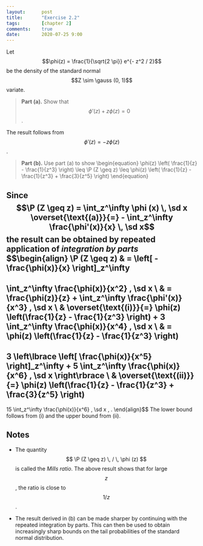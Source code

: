```yaml
---
layout:      post
title:       "Exercise 2.2"
tags:        [chapter 2]
comments:    true
date:        2020-07-25 9:00
---
```


Let $$\phi(z) = \frac{1}{\sqrt{2 \pi}} e^{- z^2 / 2}$$ be the density of the
standard normal $$Z \sim \gauss (0, 1)$$ variate.

> __Part (a).__
> Show that $$\phi'(z) + z \phi(z) = 0$$.

The result follows from $$\phi' (z) = - z \phi(z)$$.

> __Part (b).__
> Use part (a) to show
> \begin{equation}
>   \phi(z) \left( \frac{1}{z} - \frac{1}{z^3} \right)
>   \leq
>   \P (Z \geq z)
>   \leq
>   \phi(z) \left(
>     \frac{1}{z} - \frac{1}{z^3} + \frac{3}{z^5}
>   \right)
> \end{equation}

Since
$$\P (Z \geq z)
  = \int_z^\infty \phi (x) \, \sd x
  \overset{\text{(a)}}{=} - \int_z^\infty \frac{\phi'(x)}{x} \, \sd x$$
the result can be obtained by repeated application of *integration by parts*
$$\begin{align}
  \P (Z \geq z)
  & =
  \left[ - \frac{\phi(x)}{x} \right]_z^\infty
  -
  \int_z^\infty \frac{\phi(x)}{x^2} \, \sd x
  \\
  & =
  \frac{\phi(z)}{z}
  +
  \int_z^\infty \frac{\phi'(x)}{x^3} \, \sd x
  \\
  & \overset{\text{(i)}}{=}
  \phi(z) \left(\frac{1}{z} - \frac{1}{z^3} \right)
  +
  3 \int_z^\infty \frac{\phi(x)}{x^4} \, \sd x
  \\
  & =
  \phi(z) \left(\frac{1}{z} - \frac{1}{z^3} \right)
  -
  3 \left\lbrace
     \left[
        \frac{\phi(x)}{x^5}
     \right]_z^\infty
     +
     5
     \int_z^\infty \frac{\phi(x)}{x^6} \, \sd x
  \right\rbrace
  \\
  & \overset{\text{(ii)}}{=}
  \phi(z) \left(\frac{1}{z} - \frac{1}{z^3} + \frac{3}{z^5} \right)
  -
  15 \int_z^\infty \frac{\phi(x)}{x^6} \, \sd x
  \, .
\end{align}$$
The lower bound follows from (i) and the upper bound from (ii).

## Notes

- The quantity $$ \P (Z \geq z) \, / \, \phi (z) $$ is called the
*Mills ratio*. The above result shows that for large $$ z $$, the ratio is
close to $$ 1 / z $$.

- The result derived in (b) can be made sharper by continuing with the repeated
integration by parts. This can then be used to obtain increasingly sharp
bounds on the tail probabilities of the standard normal distribution.
